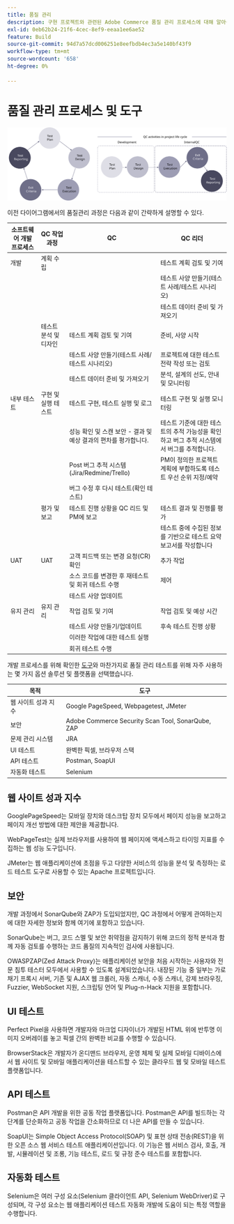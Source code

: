```yaml
---
title: 품질 관리
description: 구현 프로젝트와 관련된 Adobe Commerce 품질 관리 프로세스에 대해 알아봅니다.
exl-id: 0eb62b24-21f6-4cec-8ef9-eeaa1ee6ae52
feature: Build
source-git-commit: 94d7a57dcd006251e8eefbdb4ec3a5e140bf43f9
workflow-type: tm+mt
source-wordcount: '658'
ht-degree: 0%

---
```


# 품질 관리 프로세스 및 도구

![품질 관리 프로세스 다이어그램](../../assets/playbooks/quality-control-diagram.svg)

이전 다이어그램에서의 품질관리 과정은 다음과 같이 간략하게 설명할 수 있다.

<table>
<thead>
  <tr>
    <th>소프트웨어 개발 프로세스</th>
    <th>QC 작업 과정</th>
    <th>QC</th>
    <th>QC 리더</th>
  </tr>
</thead>
<tbody>
  <tr>
    <td>개발</td>
    <td>계획 수립</td>
    <td></td>
    <td>테스트 계획 검토 및 기여</td>
  </tr>
  <tr>
    <td></td>
    <td></td>
    <td></td>
    <td>테스트 사양 만들기(테스트 사례/테스트 시나리오)</td>
  </tr>
  <tr>
    <td></td>
    <td></td>
    <td></td>
    <td>테스트 데이터 준비 및 가져오기</td>
  </tr>
  <tr>
    <td></td>
    <td>테스트 분석 및 디자인</td>
    <td>테스트 계획 검토 및 기여</td>
    <td>준비, 사양 시작</td>
  </tr>
  <tr>
    <td></td>
    <td></td>
    <td>테스트 사양 만들기(테스트 사례/테스트 시나리오)</td>
    <td>프로젝트에 대한 테스트 전략 작성 또는 검토</td>
  </tr>
  <tr>
    <td></td>
    <td></td>
    <td>테스트 데이터 준비 및 가져오기</td>
    <td> 분석, 설계의 선도, 안내 및 모니터링</td>
  </tr>
  <tr>
    <td>내부 테스트</td>
    <td>구현 및 실행 테스트</td>
    <td>테스트 구현, 테스트 실행 및 로그</td>
    <td>테스트 구현 및 실행 모니터링</td>
  </tr>
  <tr>
    <td></td>
    <td></td>
    <td>성능 확인 및 스캔 보안 - 결과 및 예상 결과의 편차를 평가합니다.</td>
    <td>테스트 기준에 대한 테스트의 추적 가능성을 확인하고 버그 추적 시스템에서 버그를 추적합니다.</td>
  </tr>
  <tr>
    <td></td>
    <td></td>
    <td>Post 버그 추적 시스템(Jira/Redmine/Trello)</td>
    <td>PM이 정의한 프로젝트 계획에 부합하도록 테스트 우선 순위 지정/예약</td>
  </tr>
  <tr>
    <td></td>
    <td></td>
    <td>버그 수정 후 다시 테스트(확인 테스트)</td>
    <td></td>
  </tr>
  <tr>
    <td></td>
    <td>평가 및 보고</td>
    <td>테스트 진행 상황을 QC 리드 및 PM에 보고</td>
    <td>테스트 결과 및 진행률 평가</td>
  </tr>
  <tr>
    <td></td>
    <td></td>
    <td></td>
    <td>테스트 중에 수집된 정보를 기반으로 테스트 요약 보고서를 작성합니다</td>
  </tr>
  <tr>
    <td>UAT</td>
    <td>UAT</td>
    <td>고객 피드백 또는 변경 요청(CR) 확인</td>
    <td>추가 작업</td>
  </tr>
  <tr>
    <td></td>
    <td></td>
    <td>소스 코드를 변경한 후 재테스트 및 회귀 테스트 수행</td>
    <td>제어</td>
  </tr>
  <tr>
    <td></td>
    <td></td>
    <td>테스트 사양 업데이트</td>
    <td></td>
  </tr>
  <tr>
    <td>유지 관리</td>
    <td>유지 관리</td>
    <td>작업 검토 및 기여</td>
    <td>작업 검토 및 예상 시간</td>
  </tr>
  <tr>
    <td></td>
    <td></td>
    <td>테스트 사양 만들기/업데이트</td>
    <td>후속 테스트 진행 상황</td>
  </tr>
  <tr>
    <td></td>
    <td></td>
    <td>이러한 작업에 대한 테스트 실행</td>
    <td></td>
  </tr>
  <tr>
    <td></td>
    <td></td>
    <td>회귀 테스트 수행</td>
    <td></td>
  </tr>
</tbody>
</table>

개발 프로세스를 위해 확인한 [도구](project-management-tools.md)와 마찬가지로 품질 관리 테스트를 위해 자주 사용하는 몇 가지 옵션 솔루션 및 플랫폼을 선택했습니다.

| 목적 | 도구 |
|---------------------------|---------------------------------------------------|
| 웹 사이트 성과 지수 | Google PageSpeed, Webpagetest, JMeter |
| 보안 | Adobe Commerce Security Scan Tool, SonarQube, ZAP |
| 문제 관리 시스템 | JRA |
| UI 테스트 | 완벽한 픽셀, 브라우저 스택 |
| API 테스트 | Postman, SoapUI |
| 자동화 테스트 | Selenium |


## 웹 사이트 성과 지수

GooglePageSpeed는 모바일 장치와 데스크탑 장치 모두에서 페이지 성능을 보고하고 페이지 개선 방법에 대한 제안을 제공합니다.

WebPageTest는 실제 브라우저를 사용하여 웹 페이지에 액세스하고 타이밍 지표를 수집하는 웹 성능 도구입니다.

JMeter는 웹 애플리케이션에 초점을 두고 다양한 서비스의 성능을 분석 및 측정하는 로드 테스트 도구로 사용할 수 있는 Apache 프로젝트입니다.

## 보안

개발 과정에서 SonarQube와 ZAP가 도입되었지만, QC 과정에서 어떻게 관여하는지에 대한 자세한 정보와 함께 여기에 포함하고 있습니다.

SonarQube는 버그, 코드 스멜 및 보안 취약점을 감지하기 위해 코드의 정적 분석과 함께 자동 검토를 수행하는 코드 품질의 지속적인 검사에 사용됩니다.

OWASPZAP(Zed Attack Proxy)는 애플리케이션 보안을 처음 시작하는 사용자와 전문 침투 테스터 모두에서 사용할 수 있도록 설계되었습니다. 내장된 기능 중 일부는 가로채기 프록시 서버, 기존 및 AJAX 웹 크롤러, 자동 스캐너, 수동 스캐너, 강제 브라우징, Fuzzier, WebSocket 지원, 스크립팅 언어 및 Plug-n-Hack 지원을 포함합니다.

## UI 테스트

Perfect Pixel을 사용하면 개발자와 마크업 디자이너가 개발된 HTML 위에 반투명 이미지 오버레이를 놓고 픽셀 간의 완벽한 비교를 수행할 수 있습니다.

BrowserStack은 개발자가 온디맨드 브라우저, 운영 체제 및 실제 모바일 디바이스에서 웹 사이트 및 모바일 애플리케이션을 테스트할 수 있는 클라우드 웹 및 모바일 테스트 플랫폼입니다.

## API 테스트

Postman은 API 개발을 위한 공동 작업 플랫폼입니다. Postman은 API를 빌드하는 각 단계를 단순화하고 공동 작업을 간소화하므로 더 나은 API를 만들 수 있습니다.

SoapUI는 Simple Object Access Protocol(SOAP) 및 표현 상태 전송(REST)을 위한 오픈 소스 웹 서비스 테스트 애플리케이션입니다. 이 기능은 웹 서비스 검사, 호출, 개발, 시뮬레이션 및 조롱, 기능 테스트, 로드 및 규정 준수 테스트를 포함합니다.

## 자동화 테스트

Selenium은 여러 구성 요소(Selenium 클라이언트 API, Selenium WebDriver)로 구성되며, 각 구성 요소는 웹 애플리케이션 테스트 자동화 개발에 도움이 되는 특정 역할을 수행합니다.
